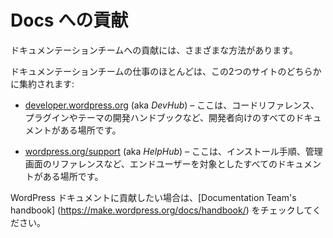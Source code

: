 <!--
# Contribute with Docs
-->
# Docs への貢献

<!--
There are many ways in which it is possible to contribute to the Documentation team.
-->
ドキュメンテーションチームへの貢献には、さまざまな方法があります。
<!--
Most of the Documentation Team work ends up in one of these two sites:
-->
ドキュメンテーションチームの仕事のほとんどは、この2つのサイトのどちらかに集約されます:

<!--
*   [developer.wordpress.org](https://developer.wordpress.org/) (aka *DevHub*) – This is where all the documentation aimed to developers are, such as Code reference, Plugins and Themes development handbooks and more.
-->
*   [developer.wordpress.org](https://developer.wordpress.org/) (aka *DevHub*) – ここは、コードリファレンス、プラグインやテーマの開発ハンドブックなど、開発者向けのすべてのドキュメントがある場所です。
<!--
*   [wordpress.org/support](https://wordpress.org/support) (aka *HelpHub*) – This is where all the documentation aimed to the end-user are, such as Installation instructions, Admin panel reference and more.
-->
*   [wordpress.org/support](https://wordpress.org/support) (aka *HelpHub*) – ここは、インストール手順、管理画面のリファレンスなど、エンドユーザーを対象としたすべてのドキュメントがある場所です。

<!--
If you want to contribute to WordPress Docs, check out the [Documentation Team’s handbook](https://make.wordpress.org/docs/handbook/).
-->
WordPress ドキュメントに貢献したい場合は、[Documentation Team's handbook] (https://make.wordpress.org/docs/handbook/) をチェックしてください。
